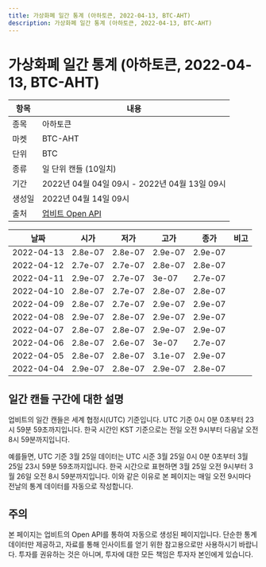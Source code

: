 ```yaml
---
title: 가상화폐 일간 통계 (아하토큰, 2022-04-13, BTC-AHT)
description: 가상화폐 일간 통계 (아하토큰, 2022-04-13, BTC-AHT)
---
```



가상화폐 일간 통계 (아하토큰, 2022-04-13, BTC-AHT)
===

|항목|내용|
|--|--|
|종목|아하토큰|
|마켓|BTC-AHT|
|단위|BTC|
|종류|일 단위 캔들 (10일치)|
|기간|2022년 04월 04일 09시 - 2022년 04월 13일 09시|
|생성일|2022년 04월 14일 09시|
|출처|[업비트 Open API](https://docs.upbit.com)|


|날짜|시가|저가|고가|종가|비고|
|--|--|--|--|--|--|
|2022-04-13|2.8e-07|2.8e-07|2.9e-07|2.9e-07|    |
|2022-04-12|2.7e-07|2.7e-07|2.8e-07|2.8e-07|    |
|2022-04-11|2.9e-07|2.7e-07|3e-07|2.7e-07|    |
|2022-04-10|2.8e-07|2.7e-07|2.8e-07|2.8e-07|    |
|2022-04-09|2.8e-07|2.7e-07|2.9e-07|2.9e-07|    |
|2022-04-08|2.9e-07|2.8e-07|2.9e-07|2.9e-07|    |
|2022-04-07|2.8e-07|2.8e-07|2.9e-07|2.9e-07|    |
|2022-04-06|2.8e-07|2.6e-07|3e-07|2.7e-07|    |
|2022-04-05|2.8e-07|2.8e-07|3.1e-07|2.9e-07|    |
|2022-04-04|2.9e-07|2.8e-07|2.9e-07|2.8e-07|    |


일간 캔들 구간에 대한 설명
---


업비트의 일간 캔들은 세계 협정시(UTC) 기준입니다. 
UTC 기준 0시 0분 0초부터 23시 59분 59초까지입니다. 
한국 시간인 KST 기준으로는 전일 오전 9시부터 다음날 오전 8시 59분까지입니다. 


예를들면, UTC 기준 3월 25일 데이터는 UTC 시준 3월 25일 0시 0분 0초부터 3월 25일 23시 59분 59초까지입니다. 
한국 시간으로 표현하면 3월 25일 오전 9시부터 3월 26일 오전 8시 59분까지입니다. 
이와 같은 이유로 본 페이지는 매일 오전 9시마다 전날의 통계 데이터를 자동으로 작성합니다. 


주의
---


본 페이지는 업비트의 Open API를 통하여 자동으로 생성된 페이지입니다. 
단순한 통계 데이터만 제공하고, 자료를 통해 인사이트를 얻기 위한 참고용으로만 사용하시기 바랍니다. 
투자를 권유하는 것은 아니며, 투자에 대한 모든 책임은 투자자 본인에게 있습니다. 
